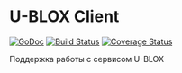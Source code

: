 # U-BLOX Client

[![GoDoc](https://godoc.org/github.com/geotrace/ublox?status.svg)](https://godoc.org/github.com/geotrace/ublox)
[![Build Status](https://travis-ci.org/geotrace/ublox.svg)](https://travis-ci.org/geotrace/ublox)
[![Coverage Status](https://coveralls.io/repos/geotrace/ublox/badge.svg?branch=master&service=github)](https://coveralls.io/github/ublox/pairing?branch=master)

Поддержка работы с сервисом U-BLOX
